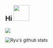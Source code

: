 ## **Hi** <img src="https://media.giphy.com/media/mGcNjsfWAjY5AEZNw6/giphy.gif" width="50"></h2>![](https://komarev.com/ghpvc/?username=taohxn)
![Ryu's github stats](https://github-readme-stats.vercel.app/api?username=ryuahan&show_icons=true&theme=tokyonight)

